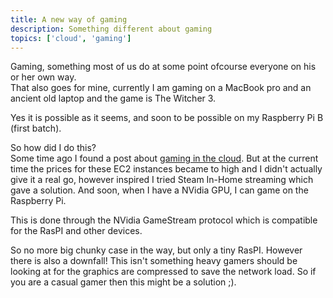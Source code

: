 ```yaml
---
title: A new way of gaming
description: Something different about gaming
topics: ['cloud', 'gaming']
---
```


Gaming, something most of us do at some point ofcourse everyone on his or her own way.  
That also goes for mine, currently I am gaming on a MacBook pro and an ancient old laptop and the game is The Witcher 3.

Yes it is possible as it seems, and soon to be possible on my Raspberry Pi B (first batch).

So how did I do this?  
Some time ago I found a post about [gaming in the cloud](http://lg.io/2015/07/05/revised-and-much-faster-run-your-own-highend-cloud-gaming-service-on-ec2.html).
But at the current time the prices for these EC2 instances became to high and I didn't actually give it a real go,
however inspired I tried Steam In-Home streaming which gave a solution. And soon, when I have a NVidia GPU, I can game on the Raspberry Pi.

This is done through the NVidia GameStream protocol which is compatible for the RasPI and other devices.
 
So no more big chunky case in the way, but only a tiny RasPI. However there is also a downfall!
This isn't something heavy gamers should be looking at for the graphics are compressed to save the network load.
So if you are a casual gamer then this might be a solution ;).